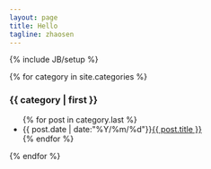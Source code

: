```yaml
---
layout: page
title: Hello
tagline: zhaosen
---
```

{% include JB/setup %}




<!-- ## Pages List -->
<!-- <ul>
{% for member in site.data.members %}
  <li>
    <a href="https://github.com/{{ member.github }}">
      {{ member.name }}
    </a>
  </li>
{% endfor %}
</ul> -->

{% for category in site.categories %}
<h3>{{ category | first }}</h3> 
<ul class="arc-list">
{% for post in category.last %} 
<li>{{ post.date | date:"%Y/%m/%d"}}<a href="{{ BASE_PATH }}{{ post.url }}">{{ post.title }}</a></li>
{% endfor %}
</ul> 
{% endfor %}



  


